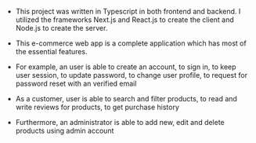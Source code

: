 - This project was written in Typescript in both frontend and backend. I utilized the frameworks Next.js and React.js to create the client and Node.js to create the server.

- This e-commerce web app is a complete application which has most of the essential features. 

- For example, an user is able to create an account, to sign in, to keep user session,  to update password, to change user profile, to request for password reset with an verified email

- As a customer, user is able to search and filter products, to read and write reviews for products, to get purchase history

- Furthermore, an administrator is able to add new, edit and delete products using admin account
